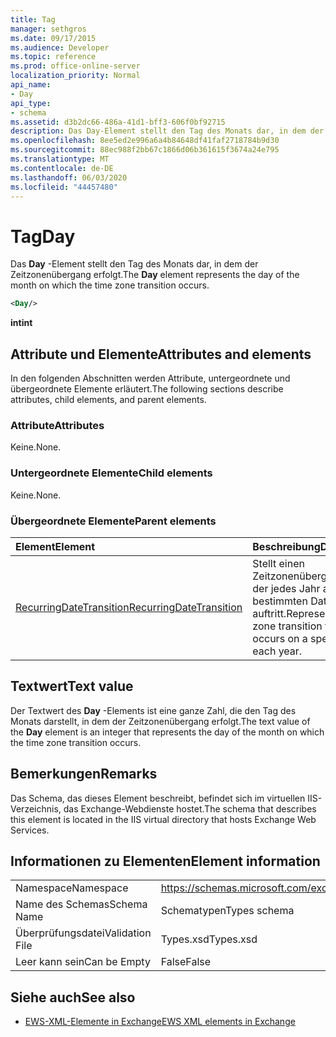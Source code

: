 ```yaml
---
title: Tag
manager: sethgros
ms.date: 09/17/2015
ms.audience: Developer
ms.topic: reference
ms.prod: office-online-server
localization_priority: Normal
api_name:
- Day
api_type:
- schema
ms.assetid: d3b2dc66-486a-41d1-bff3-606f0bf92715
description: Das Day-Element stellt den Tag des Monats dar, in dem der Zeitzonenübergang erfolgt.
ms.openlocfilehash: 8ee5ed2e996a6a4b84648df41faf2718784b9d30
ms.sourcegitcommit: 88ec988f2bb67c1866d06b361615f3674a24e795
ms.translationtype: MT
ms.contentlocale: de-DE
ms.lasthandoff: 06/03/2020
ms.locfileid: "44457480"
---
```

# <a name="day"></a><span data-ttu-id="94191-103">Tag</span><span class="sxs-lookup"><span data-stu-id="94191-103">Day</span></span>

<span data-ttu-id="94191-104">Das **Day** -Element stellt den Tag des Monats dar, in dem der Zeitzonenübergang erfolgt.</span><span class="sxs-lookup"><span data-stu-id="94191-104">The **Day** element represents the day of the month on which the time zone transition occurs.</span></span> 
  
```xml
<Day/>
```

<span data-ttu-id="94191-105">**int**</span><span class="sxs-lookup"><span data-stu-id="94191-105">**int**</span></span>

## <a name="attributes-and-elements"></a><span data-ttu-id="94191-106">Attribute und Elemente</span><span class="sxs-lookup"><span data-stu-id="94191-106">Attributes and elements</span></span>

<span data-ttu-id="94191-107">In den folgenden Abschnitten werden Attribute, untergeordnete und übergeordnete Elemente erläutert.</span><span class="sxs-lookup"><span data-stu-id="94191-107">The following sections describe attributes, child elements, and parent elements.</span></span>
  
### <a name="attributes"></a><span data-ttu-id="94191-108">Attribute</span><span class="sxs-lookup"><span data-stu-id="94191-108">Attributes</span></span>

<span data-ttu-id="94191-109">Keine.</span><span class="sxs-lookup"><span data-stu-id="94191-109">None.</span></span>
  
### <a name="child-elements"></a><span data-ttu-id="94191-110">Untergeordnete Elemente</span><span class="sxs-lookup"><span data-stu-id="94191-110">Child elements</span></span>

<span data-ttu-id="94191-111">Keine.</span><span class="sxs-lookup"><span data-stu-id="94191-111">None.</span></span>
  
### <a name="parent-elements"></a><span data-ttu-id="94191-112">Übergeordnete Elemente</span><span class="sxs-lookup"><span data-stu-id="94191-112">Parent elements</span></span>

|<span data-ttu-id="94191-113">**Element**</span><span class="sxs-lookup"><span data-stu-id="94191-113">**Element**</span></span>|<span data-ttu-id="94191-114">**Beschreibung**</span><span class="sxs-lookup"><span data-stu-id="94191-114">**Description**</span></span>|
|:-----|:-----|
|[<span data-ttu-id="94191-115">RecurringDateTransition</span><span class="sxs-lookup"><span data-stu-id="94191-115">RecurringDateTransition</span></span>](recurringdatetransition.md) <br/> |<span data-ttu-id="94191-116">Stellt einen Zeitzonenübergang dar, der jedes Jahr an einem bestimmten Datum auftritt.</span><span class="sxs-lookup"><span data-stu-id="94191-116">Represents a time zone transition that occurs on a specific date each year.</span></span>  <br/> |
   
## <a name="text-value"></a><span data-ttu-id="94191-117">Textwert</span><span class="sxs-lookup"><span data-stu-id="94191-117">Text value</span></span>

<span data-ttu-id="94191-118">Der Textwert des **Day** -Elements ist eine ganze Zahl, die den Tag des Monats darstellt, in dem der Zeitzonenübergang erfolgt.</span><span class="sxs-lookup"><span data-stu-id="94191-118">The text value of the **Day** element is an integer that represents the day of the month on which the time zone transition occurs.</span></span> 
  
## <a name="remarks"></a><span data-ttu-id="94191-119">Bemerkungen</span><span class="sxs-lookup"><span data-stu-id="94191-119">Remarks</span></span>

<span data-ttu-id="94191-120">Das Schema, das dieses Element beschreibt, befindet sich im virtuellen IIS-Verzeichnis, das Exchange-Webdienste hostet.</span><span class="sxs-lookup"><span data-stu-id="94191-120">The schema that describes this element is located in the IIS virtual directory that hosts Exchange Web Services.</span></span>
  
## <a name="element-information"></a><span data-ttu-id="94191-121">Informationen zu Elementen</span><span class="sxs-lookup"><span data-stu-id="94191-121">Element information</span></span>

|||
|:-----|:-----|
|<span data-ttu-id="94191-122">Namespace</span><span class="sxs-lookup"><span data-stu-id="94191-122">Namespace</span></span>  <br/> |https://schemas.microsoft.com/exchange/services/2006/types  <br/> |
|<span data-ttu-id="94191-123">Name des Schemas</span><span class="sxs-lookup"><span data-stu-id="94191-123">Schema Name</span></span>  <br/> |<span data-ttu-id="94191-124">Schematypen</span><span class="sxs-lookup"><span data-stu-id="94191-124">Types schema</span></span>  <br/> |
|<span data-ttu-id="94191-125">Überprüfungsdatei</span><span class="sxs-lookup"><span data-stu-id="94191-125">Validation File</span></span>  <br/> |<span data-ttu-id="94191-126">Types.xsd</span><span class="sxs-lookup"><span data-stu-id="94191-126">Types.xsd</span></span>  <br/> |
|<span data-ttu-id="94191-127">Leer kann sein</span><span class="sxs-lookup"><span data-stu-id="94191-127">Can be Empty</span></span>  <br/> |<span data-ttu-id="94191-128">False</span><span class="sxs-lookup"><span data-stu-id="94191-128">False</span></span>  <br/> |
   
## <a name="see-also"></a><span data-ttu-id="94191-129">Siehe auch</span><span class="sxs-lookup"><span data-stu-id="94191-129">See also</span></span>

- [<span data-ttu-id="94191-130">EWS-XML-Elemente in Exchange</span><span class="sxs-lookup"><span data-stu-id="94191-130">EWS XML elements in Exchange</span></span>](ews-xml-elements-in-exchange.md)

